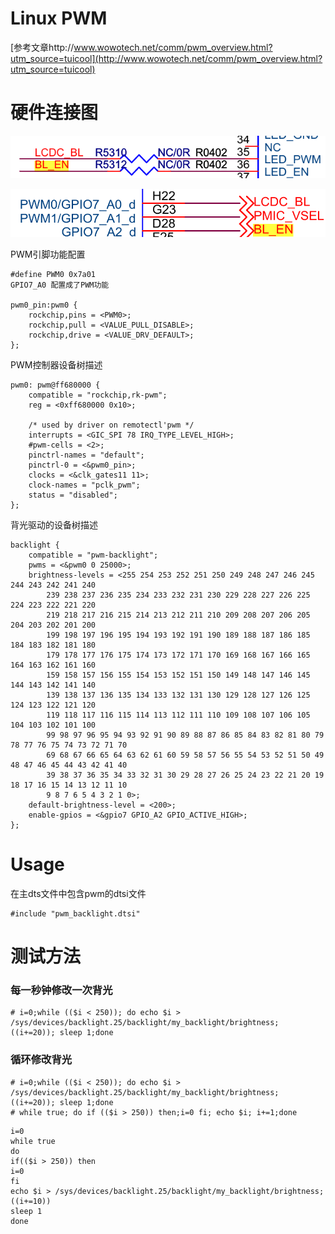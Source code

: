 # Linux PWM

[参考文章http://www.wowotech.net/comm/pwm_overview.html?utm_source=tuicool](http://www.wowotech.net/comm/pwm_overview.html?utm_source=tuicool)

# 硬件连接图

![pwm](./pwm01.png)

![pwm](./pwm02.png)

PWM引脚功能配置

	#define PWM0 0x7a01
	GPIO7_A0 配置成了PWM功能

	pwm0_pin:pwm0 {
		rockchip,pins = <PWM0>;
		rockchip,pull = <VALUE_PULL_DISABLE>;
		rockchip,drive = <VALUE_DRV_DEFAULT>;
	};

PWM控制器设备树描述

	pwm0: pwm@ff680000 {
		compatible = "rockchip,rk-pwm";
		reg = <0xff680000 0x10>;

		/* used by driver on remotectl'pwm */
		interrupts = <GIC_SPI 78 IRQ_TYPE_LEVEL_HIGH>;
		#pwm-cells = <2>;
		pinctrl-names = "default";
		pinctrl-0 = <&pwm0_pin>;
		clocks = <&clk_gates11 11>;
		clock-names = "pclk_pwm";
		status = "disabled";
	};

背光驱动的设备树描述

	backlight {
		compatible = "pwm-backlight";
		pwms = <&pwm0 0 25000>;
		brightness-levels = <255 254 253 252 251 250 249 248 247 246 245 244 243 242 241 240
			239 238 237 236 235 234 233 232 231 230 229 228 227 226 225 224 223 222 221 220
			219 218 217 216 215 214 213 212 211 210 209 208 207 206 205 204 203 202 201 200
			199 198 197 196 195 194 193 192 191 190 189 188 187 186 185 184 183 182 181 180
			179 178 177 176 175 174 173 172 171 170 169 168 167 166 165 164 163 162 161 160
			159 158 157 156 155 154 153 152 151 150 149 148 147 146 145 144 143 142 141 140
			139 138 137 136 135 134 133 132 131 130 129 128 127 126 125 124 123 122 121 120
			119 118 117 116 115 114 113 112 111 110 109 108 107 106 105 104 103 102 101 100
			99 98 97 96 95 94 93 92 91 90 89 88 87 86 85 84 83 82 81 80 79 78 77 76 75 74 73 72 71 70
			69 68 67 66 65 64 63 62 61 60 59 58 57 56 55 54 53 52 51 50 49 48 47 46 45 44 43 42 41 40
			39 38 37 36 35 34 33 32 31 30 29 28 27 26 25 24 23 22 21 20 19 18 17 16 15 14 13 12 11 10
			9 8 7 6 5 4 3 2 1 0>;
		default-brightness-level = <200>;
		enable-gpios = <&gpio7 GPIO_A2 GPIO_ACTIVE_HIGH>;
	};

# Usage

在主dts文件中包含pwm的dtsi文件

	#include "pwm_backlight.dtsi"

# 测试方法

### 每一秒钟修改一次背光

```shell
# i=0;while (($i < 250)); do echo $i > /sys/devices/backlight.25/backlight/my_backlight/brightness; ((i+=20)); sleep 1;done
```

### 循环修改背光

```shell
# i=0;while (($i < 250)); do echo $i > /sys/devices/backlight.25/backlight/my_backlight/brightness; ((i+=20)); sleep 1;done
# while true; do if (($i > 250)) then;i=0 fi; echo $i; i+=1;done
```

```shell
i=0
while true
do
if(($i > 250)) then
i=0
fi
echo $i > /sys/devices/backlight.25/backlight/my_backlight/brightness;
((i+=10))
sleep 1
done
```
